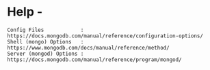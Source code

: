 

# Help - 

    Config Files            : https://docs.mongodb.com/manual/reference/configuration-options/
    Shell (mongo) Options   : https://www.mongodb.com/docs/manual/reference/method/
    Server (mongod) Options : https://docs.mongodb.com/manual/reference/program/mongod/